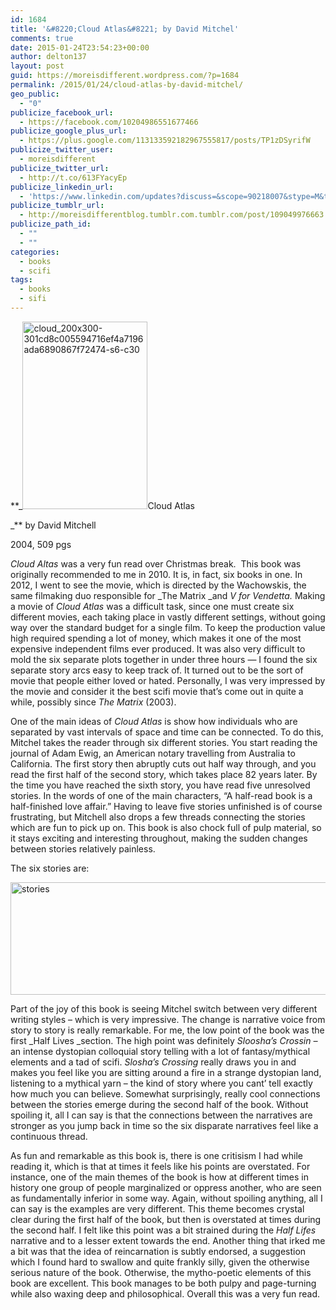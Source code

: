 ```yaml
---
id: 1684
title: '&#8220;Cloud Atlas&#8221; by David Mitchel'
comments: true
date: 2015-01-24T23:54:23+00:00
author: delton137
layout: post
guid: https://moreisdifferent.wordpress.com/?p=1684
permalink: /2015/01/24/cloud-atlas-by-david-mitchel/
geo_public:
  - "0"
publicize_facebook_url:
  - https://facebook.com/10204986551677466
publicize_google_plus_url:
  - https://plus.google.com/113133592182967555817/posts/TP1zDSyrifW
publicize_twitter_user:
  - moreisdifferent
publicize_twitter_url:
  - http://t.co/613FYacyEp
publicize_linkedin_url:
  - 'https://www.linkedin.com/updates?discuss=&scope=90218007&stype=M&topic=5964903376016678912&type=U&a=IPGR'
publicize_tumblr_url:
  - http://moreisdifferentblog.tumblr.com.tumblr.com/post/109049976663
publicize_path_id:
  - ""
  - ""
categories:
  - books
  - scifi
tags:
  - books
  - sifi
---
```

**_[<img class=" size-medium wp-image-1686 alignright" src="http://www.moreisdifferent.com/wp-content/uploads/2015/01/cloud_200x300-301cd8c005594716ef4a7196ada6890867f72474-s6-c30.jpg?w=200" alt="cloud_200x300-301cd8c005594716ef4a7196ada6890867f72474-s6-c30" width="200" height="300" srcset="http://www.moreisdifferent.com/wp-content/uploads/2015/01/cloud_200x300-301cd8c005594716ef4a7196ada6890867f72474-s6-c30.jpg 948w, http://www.moreisdifferent.com/wp-content/uploads/2015/01/cloud_200x300-301cd8c005594716ef4a7196ada6890867f72474-s6-c30-200x300.jpg 200w, http://www.moreisdifferent.com/wp-content/uploads/2015/01/cloud_200x300-301cd8c005594716ef4a7196ada6890867f72474-s6-c30-768x1152.jpg 768w, http://www.moreisdifferent.com/wp-content/uploads/2015/01/cloud_200x300-301cd8c005594716ef4a7196ada6890867f72474-s6-c30-683x1024.jpg 683w" sizes="(max-width: 200px) 100vw, 200px" />](http://www.moreisdifferent.com/wp-content/uploads/2015/01/cloud_200x300-301cd8c005594716ef4a7196ada6890867f72474-s6-c30.jpg)Cloud Atlas

_** by David Mitchell

2004, 509 pgs

_Cloud Altas_ was a very fun read over Christmas break.  This book was originally recommended to me in 2010. It is, in fact, six books in one. In 2012, I went to see the movie, which is directed by the Wachowskis, the same filmaking duo responsible for _The Matrix _and _V for Vendetta._ Making a movie of _Cloud_ _Atlas_ was a difficult task, since one must create six different movies, each taking place in vastly different settings, without going way over the standard budget for a single film. To keep the production value high required spending a lot of money, which makes it one of the most expensive independent films ever produced. It was also very difficult to mold the six separate plots together in under three hours &#8212; I found the six separate story arcs easy to keep track of. It turned out to be the sort of movie that people either loved or hated. Personally, I was very impressed by the movie and consider it the best scifi movie that&#8217;s come out in quite a while, possibly since _The Matrix_ (2003).

<!--more-->

One of the main ideas of _Cloud Atlas_ is show how individuals who are separated by vast intervals of space and time can be connected. To do this, Mitchel takes the reader through six different stories. You start reading the journal of Adam Ewig, an American notary travelling from Australia to California. The first story then abruptly cuts out half way through, and you read the first half of the second story, which takes place 82 years later. By the time you have reached the sixth story, you have read five unresolved stories. In the words of one of the main characters, &#8220;<span class="st">A half-read book is a half-finished love affair.</span>&#8221; Having to leave five stories unfinished is of course frustrating, but Mitchell also drops a few threads connecting the stories which are fun to pick up on. This book is also chock full of pulp material, so it stays exciting and interesting throughout, making the sudden changes between stories relatively painless.

The six stories are:

[<img class="alignnone  wp-image-1716" src="http://www.moreisdifferent.com/wp-content/uploads/2015/01/stories.png?w=300" alt="stories" width="931" height="180" srcset="http://www.moreisdifferent.com/wp-content/uploads/2015/01/stories.png 1149w, http://www.moreisdifferent.com/wp-content/uploads/2015/01/stories-300x58.png 300w, http://www.moreisdifferent.com/wp-content/uploads/2015/01/stories-768x148.png 768w, http://www.moreisdifferent.com/wp-content/uploads/2015/01/stories-1024x198.png 1024w" sizes="(max-width: 931px) 100vw, 931px" />](http://www.moreisdifferent.com/wp-content/uploads/2015/01/stories.png)

Part of the joy of this book is seeing Mitchel switch between very different writing styles &#8211; which is very impressive. The change is narrative voice from story to story is really remarkable. For me, the low point of the book was the first _Half Lives _section. The high point was definitely _Sloosha&#8217;s Crossin &#8211;_ an intense dystopian colloquial story telling with a lot of fantasy/mythical elements and a tad of scifi. _Slosha&#8217;s Crossing_ really draws you in and makes you feel like you are sitting around a fire in a strange dystopian land, listening to a mythical yarn &#8211; the kind of story where you cant&#8217; tell exactly how much you can believe. Somewhat surprisingly, really cool connections between the stories emerge during the second half of the book. Without spoiling it, all I can say is that the connections between the narratives are stronger as you jump back in time so the six disparate narratives feel like a continuous thread.

As fun and remarkable as this book is, there is one critisism I had while reading it, which is that at times it feels like his points are overstated. For instance, one of the main themes of the book is how at different times in history one group of people marginalized or oppress another, who are seen as fundamentally inferior in some way. Again, without spoiling anything, all I can say is the examples are very different. This theme becomes crystal clear during the first half of the book, but then is overstated at times during the second half. I felt like this point was a bit strained during the _Half Lifes_ narrative and to a lesser extent towards the end. Another thing that irked me a bit was that the idea of reincarnation is subtly endorsed, a suggestion which I found hard to swallow and quite frankly silly, given the otherwise serious nature of the book. Otherwise, the mytho-poetic elements of this book are excellent. This book manages to be both pulpy and page-turning while also waxing deep and philosophical. Overall this was a very fun read.
